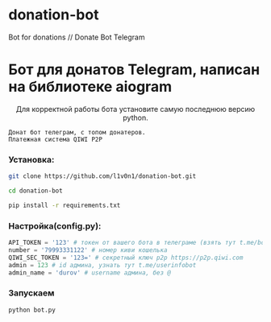 # donation-bot
Bot for donations // Donate Bot Telegram
<h1>Бот для донатов Telegram,  написан на библиотеке aiogram</h1>

<p align="center">Для корректной работы бота установите самую последнюю версию python.
  
```
Донат бот телеграм, с топом донатеров.
Платежная система QIWI P2P
```
### Установка:
```sh
git clone https://github.com/l1v0n1/donation-bot.git

cd donation-bot

pip install -r requirements.txt
```
### Настройка(config.py):

```python
API_TOKEN = '123' # токен от вашего бота в телеграме (взять тут t.me/botfather)
number = '79993331122' # номер киви кошелька
QIWI_SEC_TOKEN = '123=' # секретный ключ p2p https://p2p.qiwi.com
admin = 123 # id админа, узнать тут t.me/userinfobot
admin_name = 'durov' # username админа, без @
```

### Запускаем
```sh
python bot.py
```

